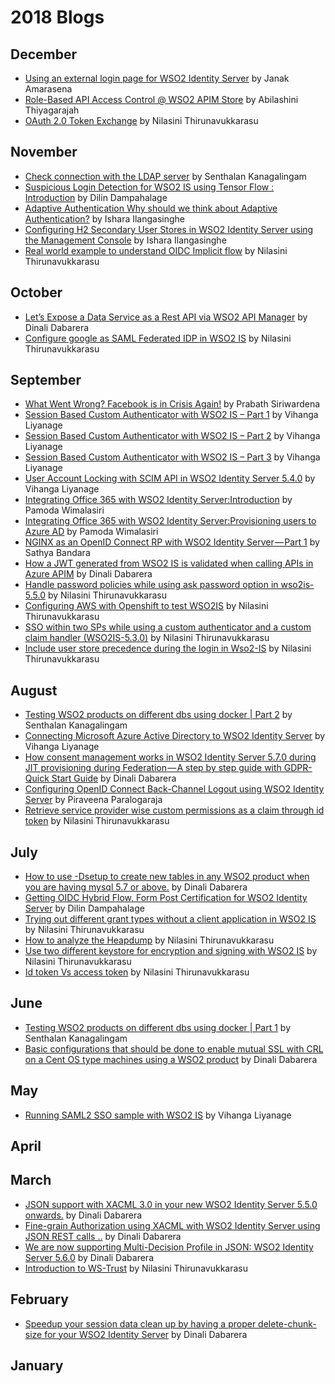 # 2018 Blogs

## December
* [Using an external login page for WSO2 Identity Server](https://medium.com/@janakda/using-a-custom-login-page-for-wso2-identity-server-b8451b35cdd) by Janak Amarasena
* [Role-Based API Access Control @ WSO2 APIM Store](https://medium.com/@abilashini/role-based-api-access-control-wso2-apim-store-31886bcb26a7) by Abilashini Thiyagarajah
* [OAuth 2.0 Token Exchange](https://medium.com/@nilasini/oauth-2-0-token-exchange-33e322e5ddf5) by Nilasini Thirunavukkarasu
## November
* [Check connection with the LDAP server](https://medium.com/@senthalan/check-connection-with-the-ldap-server-60125b96615f) by Senthalan Kanagalingam
* [Suspicious Login Detection for WSO2 IS using Tensor Flow : Introduction](https://medium.com/@dilinlalindradampahalage/suspicious-login-detection-for-wso2-is-using-tensor-flow-introduction-a9070289fdd) by Dilin Dampahalage
* [Adaptive Authentication
Why should we think about Adaptive Authentication?](https://medium.com/@isharailanga/adaptive-authentication-e1a20cc12254) by Ishara Ilangasinghe
* [Configuring H2 Secondary User Stores in WSO2 Identity Server
using the Management Console](https://medium.com/@isharailanga/configuring-h2-secondary-user-stores-in-wso2-identity-server-384805c4fce6) by Ishara Ilangasinghe
* [Real world example to understand OIDC Implicit flow](https://medium.com/@nilasini/real-world-example-to-understand-oidc-implicit-flow-ecdf1b1d0156) by Nilasini Thirunavukkarasu
## October
* [Let’s Expose a Data Service as a Rest API via WSO2 API Manager](https://medium.com/@gdrdabarera/lets-expose-a-data-service-as-a-rest-api-via-wso2-api-manager-f45f7bd9fc44) by Dinali Dabarera
* [Configure google as SAML Federated IDP in WSO2 IS](https://medium.com/@nilasini/configure-google-as-saml-federated-idp-in-wso2-is-3646642a0a9a) by Nilasini Thirunavukkarasu
## September
* [What Went Wrong? Facebook is in Crisis Again!](https://medium.facilelogin.com/what-went-wrong-d09b0dc24de4) by Prabath Siriwardena
* [Session Based Custom Authenticator with WSO2 IS – Part 1](https://everything1know.wordpress.com/2018/08/24/session-based-custom-authenticator-with-wso2-is-part-1) by Vihanga Liyanage
* [Session Based Custom Authenticator with WSO2 IS – Part 2](https://everything1know.wordpress.com/2018/08/28/session-based-custom-authenticator-with-wso2-is-part-2) by Vihanga Liyanage
* [Session Based Custom Authenticator with WSO2 IS – Part 3](https://everything1know.wordpress.com/2018/09/16/session-based-custom-authenticator-with-wso2-is-part-3) by Vihanga Liyanage
* [User Account Locking with SCIM API in WSO2 Identity Server 5.4.0](https://everything1know.wordpress.com/2018/09/17/user-account-locking-with-scim-api-in-wso2-identity-server-5-4-0/) by Vihanga Liyanage
* [Integrating Office 365 with WSO2 Identity Server:Introduction](https://medium.com/@pamodaaw/integrating-office-365-with-wso2-identity-server-fc360e29401e) by Pamoda Wimalasiri
* [Integrating Office 365 with WSO2 Identity Server:Provisioning users to Azure AD](https://medium.com/@pamodaaw/integrating-office-365-with-wso2-identity-server-b58a6b2f44a2) by Pamoda Wimalasiri
* [NGINX as an OpenID Connect RP with WSO2 Identity Server — Part 1](https://medium.com/@technospace/nginx-as-an-openid-connect-rp-with-wso2-identity-server-part-1-b9a63f9bef0a) by Sathya Bandara
* [How a JWT generated from WSO2 IS is validated when calling APIs in Azure APIM](https://medium.com/@gdrdabarera/how-a-jwt-generated-from-wso2-is-is-validated-when-calling-apis-in-azure-apim-183706328b1c) by Dinali Dabarera
* [Handle password policies while using ask password option in wso2is-5.5.0](https://medium.com/@nilasini/handle-password-policies-while-using-ask-password-option-in-wso2is-5-5-0-79335e64c148) by Nilasini Thirunavukkarasu
* [Configuring AWS with Openshift to test WSO2IS](https://medium.com/@nilasini/configuring-aws-with-openshift-to-test-wso2is-d661f71f600f) by Nilasini Thirunavukkarasu
* [SSO within two SPs while using a custom authenticator and a custom claim handler (WSO2IS-5.3.0)](https://medium.com/@nilasini/sso-within-two-sps-while-using-a-custom-authenticator-and-a-custom-claim-handler-wso2is-5-3-0-bd473361ddf6) by Nilasini Thirunavukkarasu
* [Include user store precedence during the login in Wso2-IS](https://medium.com/@nilasini/include-user-store-precedence-during-the-login-in-wso2-is-f295a95cca3d) by Nilasini Thirunavukkarasu
## August
* [Testing WSO2 products on different dbs using docker | Part 2](https://medium.com/@senthalan/testing-wso2-products-on-different-dbs-using-docker-part-2-cda487a77284) by Senthalan Kanagalingam
* [Connecting Microsoft Azure Active Directory to WSO2 Identity Server](https://everything1know.wordpress.com/2018/08/15/connecting-microsoft-azure-ad-to-wso2-is/) by Vihanga Liyanage
* [How consent management works in WSO2 Identity Server 5.7.0 during JIT provisioning during Federation — A step by step guide with GDPR-Quick Start Guide](https://medium.com/@gdrdabarera/how-consent-management-works-in-wso2-identity-server-5-7-0-d54ad1867580) by Dinali Dabarera
* [Configuring OpenID Connect Back-Channel Logout using WSO2 Identity Server](https://medium.com/@piraveenaparalogarajah/configuring-openid-connect-back-channel-logout-using-wso2-identity-server-8c758310525f) 
by Piraveena Paralogaraja
* [Retrieve service provider wise custom permissions as a claim through id token](https://medium.com/@nilasini/retrieve-service-provider-wise-custom-permissions-as-a-claim-in-id-token-785a94ff5793) by Nilasini Thirunavukkarasu
## July
* [How to use -Dsetup to create new tables in any WSO2 product when you are having mysql 5.7 or above.](https://medium.com/@gdrdabarera/how-to-use-dsetup-to-create-new-tables-in-any-wso2-product-when-you-are-having-mysql-5-7-or-above-f2877adb1e05) by Dinali Dabarera
* [Getting OIDC Hybrid Flow, Form Post Certification for WSO2 Identity Server](https://medium.com/@dilinlalindradampahalage/getting-oidc-hybrid-flow-form-post-certification-for-wso2-identity-server-bf820880604c) by Dilin Dampahalage
* [Trying out different grant types without a client application in WSO2 IS](https://medium.com/@nilasini/trying-out-different-grant-types-without-a-client-application-in-wso2-is-tested-with-is-5-5-0-3b10b1526efb) by Nilasini Thirunavukkarasu
* [How to analyze the Heapdump](https://medium.com/@nilasini/how-to-analyze-the-heapdump-bafea086b7f) by Nilasini Thirunavukkarasu
* [Use two different keystore for encryption and signing with WSO2 IS](https://medium.com/@nilasini/use-different-keystore-for-encryption-and-decryption-rather-than-using-the-same-keystore-used-for-6de933936d70) by Nilasini Thirunavukkarasu
* [Id token Vs access token](https://medium.com/@nilasini/id-token-vs-access-token-17e7dd622084) by Nilasini Thirunavukkarasu
## June
* [Testing WSO2 products on different dbs using docker | Part 1](https://medium.com/@senthalan/testing-wso2-products-on-different-dbs-using-docker-part-1-e02c8102e083) by Senthalan Kanagalingam
* [Basic configurations that should be done to enable mutual SSL with CRL on a Cent OS type machines using a WSO2 product](https://medium.com/@gdrdabarera/basic-configurations-that-should-be-done-to-enable-mutual-ssl-with-crl-on-a-cent-os-type-machines-4ca06a9954af) by Dinali Dabarera
## May
* [Running SAML2 SSO sample with WSO2 IS](https://everything1know.wordpress.com/2018/05/20/running-saml2-sso-sample-with-wso2-is/) by Vihanga Liyanage
## April
## March
* [JSON support with XACML 3.0 in your new WSO2 Identity Server 5.5.0 onwards.](https://medium.com/@gdrdabarera/json-support-with-xacml-3-0-in-your-new-wso2-identity-server-5-5-0-onwards-eb5295eceaa0) by Dinali Dabarera
* [Fine-grain Authorization using XACML with WSO2 Identity Server using JSON REST calls ..](https://medium.com/@gdrdabarera/fine-grain-authorization-using-xacml-with-wso2-identity-server-using-json-rest-calls-fda9b5c642df) by Dinali Dabarera
* [We are now supporting Multi-Decision Profile in JSON: WSO2 Identity Server 5.6.0](https://medium.com/@gdrdabarera/we-are-now-supporting-multi-decision-profile-in-json-8ddaba1fbed1) by Dinali Dabarera
* [Introduction to WS-Trust](https://medium.com/@nilasini/introduction-to-ws-trust-f7648c954b7f) by Nilasini Thirunavukkarasu
## February
* [Speedup your session data clean up by having a proper delete-chunk-size for your WSO2 Identity Server](https://medium.com/@gdrdabarera/faster-your-session-data-clean-up-by-having-a-proper-delete-chunk-size-for-your-wso2-identity-e0415132a94e) by Dinali Dabarera
## January
